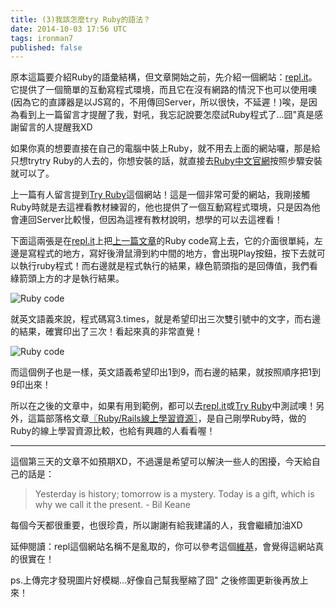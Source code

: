 ```yaml
---
title: (3)我該怎麼try Ruby的語法？
date: 2014-10-03 17:56 UTC
tags: ironman7
published: false
---
```


原本這篇要介紹Ruby的語彙結構，但文章開始之前，先介紹一個網站：[repl.it](http://repl.it/)。它提供了一個簡單的互動寫程式環境，而且它在沒有網路的情況下也可以使用噢(因為它的直譯器是以JS寫的，不用傳回Server，所以很快，不延遲！)唉，是因為看到上一篇留言才提醒了我，對吼，我忘記說要怎麼試Ruby程式了...囧"真是感謝留言的人提醒我XD

如果你真的想要直接在自己的電腦中裝上Ruby，就不用去上面的網站囉，那是給只想trytry Ruby的人去的，你想安裝的話，就直接去[Ruby中文官網](https://www.ruby-lang.org/zh_tw/downloads/)按照步驟安裝就可以了。

上一篇有人留言提到[Try Ruby](http://tryruby.org/)這個網站！這是一個非常可愛的網站，我剛接觸Ruby時就是去這裡看教材練習的，他也提供了一個互動寫程式環境，只是因為他會連回Server比較慢，但因為這裡有教材說明，想學的可以去這裡看！

下面這兩張是在[repl.it](http://repl.it/)上把[上一篇文章](http://ithelp.ithome.com.tw/question/10157535?tag=ithome.nq)的Ruby code寫上去，它的介面很單純，左邊是寫程式的地方，寫好後滑鼠滑到約中間的地方，會出現Play按鈕，按下去就可以執行ruby程式！而右邊就是程式執行的結果，綠色箭頭指的是回傳值，我們看綠箭頭上方的才是執行結果。

![Ruby code](http://ithelp.ithome.com.tw/upload/images/20141003/20141003125455542e2c1f5430f_resize_600.jpg)

就英文語義來說，程式碼寫3.times，就是希望印出三次雙引號中的文字，而右邊的結果，確實印出了三次！看起來真的非常直覺！

![Ruby code](http://ithelp.ithome.com.tw/upload/images/20141003/20141003125627542e2c7b3aaa3_resize_600.jpg)

而這個例子也是一樣，英文語義希望印出1到9，而右邊的結果，就按照順序把1到9印出來！

所以在之後的文章中，如果有用到範例，都可以去[repl.it](http://repl.it/)或[Try Ruby](http://tryruby.org/)中測試噢！另外，這篇部落格文章[〖Ruby/Rails線上學習資源〗](http://blog.annideas.com/2014/04/11/online-resource-of-learning-experience/)，是自己剛學Ruby時，做的Ruby的線上學習資源比較，也給有興趣的人看看喔！

---

這個第三天的文章不如預期XD，不過還是希望可以解決一些人的困擾，今天給自己的話是：

>Yesterday is history; tomorrow is a mystery. Today is a gift, which is why we call it the present. - Bil Keane

每個今天都很重要，也很珍貴，所以謝謝有給我建議的人，我會繼續加油XD


延伸閱讀：repl這個網站名稱不是亂取的，你可以參考這個[維基](http://zh.wikipedia.org/wiki/%E7%9B%B4%E8%AD%AF%E5%99%A8)，會覺得這網站真的很實在！

ps.上傳完才發現圖片好模糊...好像自己幫我壓縮了囧" 之後修圖更新後再放上來！